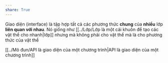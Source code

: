 ```yaml
---
share: True
---
```

Giao diện (interface) là tập hợp tất cả các phương thức **chung** của **nhiều** lớp **liên quan với nhau**. Nó giống như [[../Lớp/Lớp là một cái khuôn để tạo các vật thể cho nhanh|lớp]] nhưng mà không phải cho vật thể mà là cho phương thức của vật thể

[[../Mô đun/API là giao diện của một chương trình|API là giao diện của một chương trình]] 